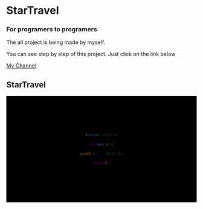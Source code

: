 
<h1>StarTravel </h1>
<h3> For programers to programers</h3>
<p>The all project is being made by myself.</p>
<p> You can see step by step of this project. Just click on the link below <br> </p> <a href='https://www.youtube.com/channel/UCGl5UhjdrFYYPryKV5OIsiQ'>My Channel<a>


## StarTravel
![Imagem do index](https://github.com/IvanCCO/StarTravel/blob/main/Imagens/index.png?raw=true)
  

